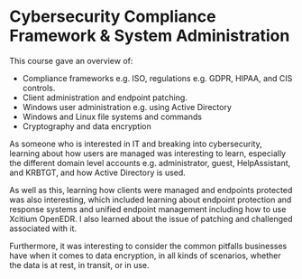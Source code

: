 # Cybersecurity Compliance Framework & System Administration

This course gave an overview of:

* Compliance frameworks e.g. ISO, regulations e.g. GDPR, HIPAA, and CIS controls.
* Client administration and endpoint patching.
* Windows user administration e.g. using Active Directory
* Windows and Linux file systems and commands
* Cryptography and data encryption

As someone who is interested in IT and breaking into cybersecurity, learning about how users are managed was interesting to learn, especially the different domain level accounts e.g. administrator, guest, HelpAssistant, and KRBTGT, and how Active Directory is used.

As well as this, learning how clients were managed and endpoints protected was also interesting, which included learning about endpoint protection and response systems and unified endpoint management including how to use Xcitium OpenEDR. I also learned about the issue of patching and challenged associated with it.

Furthermore, it was interesting to consider the common pitfalls businesses have when it comes to data encryption, in all kinds of scenarios, whether the data is at rest, in transit, or in use.
